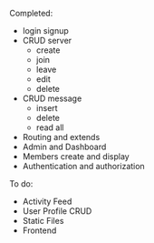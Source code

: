 Completed:
- login signup
- CRUD server
    - create
    - join
    - leave
    - edit
    - delete
- CRUD message
    - insert
    - delete
    - read all
- Routing and extends
- Admin and Dashboard
- Members create and display
- Authentication and authorization

To do:
- Activity Feed
- User Profile CRUD
- Static Files
- Frontend

